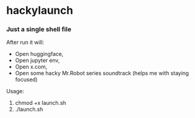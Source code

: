 # hackylaunch
### Just a single shell file
After run it will: 
- Open huggingface,
- Open jupyter env,
- Open x.com,
- Open some hacky Mr.Robot series soundtrack (helps me with staying focused)


Usage: 
1. chmod +x launch.sh
2. ./launch.sh

